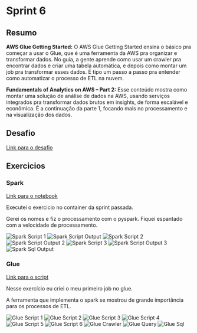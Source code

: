 # Sprint 6
## Resumo
**AWS Glue Getting Started:** O AWS Glue Getting Started ensina o básico pra começar a usar o Glue, que é uma ferramenta da AWS pra organizar e transformar dados. No guia, a gente aprende como usar um crawler pra encontrar dados e criar uma tabela automática, e depois como montar um job pra transformar esses dados. É tipo um passo a passo pra entender como automatizar o processo de ETL na nuvem.


**Fundamentals of Analytics on AWS – Part 2:** Esse conteúdo mostra como montar uma solução de análise de dados na AWS, usando serviços integrados pra transformar dados brutos em insights, de forma escalável e econômica. É a continuação da parte 1, focando mais no processamento e na visualização dos dados.

## Desafio
[Link para o desafio](./Desafio/README.md)

## Exercicios

### Spark
[Link para o notebook](./Exercicios/PySpark/exercicio.ipynb)

Executei o exercicio no container da sprint passada. 

Gerei os nomes e fiz o processamento com o pyspark. Fiquei espantado com a velocidade de processamento.

![Spark Script 1](./Exercicios/Evidencias/spark-script-exercicio.png)
![Spark Script Output](./Exercicios/Evidencias/spark-script-output.png)
![Spark Script 2](./Exercicios/Evidencias/spark-script-2-exercicio.png)
![Spark Script Output 2](./Exercicios/Evidencias/spark-script-output-2.png)
![Spark Script 3](./Exercicios/Evidencias/spark-script-3.png)
![Spark Script Output 3](./Exercicios/Evidencias/spark-script-output-3-nomes.png)
![Spark Sql Output](./Exercicios/Evidencias/spark-script-output-3-sql.png)

### Glue
[Link para o script](./Exercicios/Glue/script.py)

Nesse exercício eu criei o meu primeiro job no glue.

A ferramenta que implementa o spark se mostrou de grande importância para os processos de ETL.

![Glue Script 1](./Exercicios/Evidencias/glue-numero-linhas.png)
![Glue Script 2](./Exercicios/Evidencias/glue-renomear-coluna.png)
![Glue Script 3](./Exercicios/Evidencias/glue-log-maior-f.png)
![Glue Script 4](./Exercicios/Evidencias/glue-log-maior-m.png)
![Glue Script 5](./Exercicios/Evidencias/glue-log-mf.png)
![Glue Script 6](./Exercicios/Evidencias/glue-exercicio-ouput.png)
![Glue Crawler](./Exercicios/Evidencias/glue-crawler-criado.png)
![Glue Query](./Exercicios/Evidencias/glue-sql-script-exercicio.png)
![Glue Sql](./Exercicios/Evidencias/glue-sql-tabela.png)
